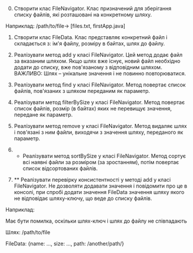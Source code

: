 0. Створити клас FileNavigator. Клас призначений для зберігання списку файлів,
   які розташовані на конкретному шляху.

Наприклад: /path/to/file-> [files.txt, firstApp.java]



1. Створити клас FileData. Клас представляє конкретний файл і складається з:
   ім'я файлу, розміру в байтах, шлях до файлу.



2. Реалізувати метод add у класі FileNavigator. Цей метод додає файл за вказаним шляхом.
   Якщо шлях вже існує, новий файл необхідно додати до списку, вже пов'язаному з відповідним шляхом.
   ВАЖЛИВО: Шлях – унікальне значення і не повинно повторюватися.



3. Реалізувати метод find у класі FileNavigator. Метод повертає список файлів, пов'язаних з шляхом переданим як параметр.



4. Реалізувати метод filterBySize у класі FileNavigator. Метод повертає список файлів, розмір (в байтах)
   яких не перевищує значення, передане як параметр.



5. Реалізувати метод remove у класі FileNavigator. Метод видаляє шлях і пов'язані з ним файли,
   виходячи з значення шляху, переданого як параметр.



6. * Реалізувати метод sortBySize у класі FileNavigator. Метод сортує всі наявні файли за розміром
     (за зростанням), потім повертає список відсортованих файлів.



7. ** Реалізувати перевірку консистентності у методі add у класі FileNavigator.
   Не дозволяти додавати значення і повідомити про це в консолі, при спробі додати значення FileData
   значення шляху якого не відповідає шляху-ключу, що веде до списку файлів.

Наприклад:

Має бути помилка, оскільки шлях-ключ і шлях до файлу не співпадають

Шлях: /path/to/file

FileData: {name: ..., size: ..., path: /another/path/}